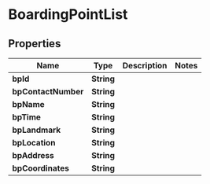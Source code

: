 
# BoardingPointList

## Properties
Name | Type | Description | Notes
------------ | ------------- | ------------- | -------------
**bpId** | **String** |  | 
**bpContactNumber** | **String** |  | 
**bpName** | **String** |  | 
**bpTime** | **String** |  | 
**bpLandmark** | **String** |  | 
**bpLocation** | **String** |  | 
**bpAddress** | **String** |  | 
**bpCoordinates** | **String** |  | 



